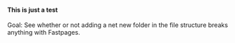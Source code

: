 #### This is just a test

Goal: See whether or not adding a net new folder in the file structure breaks anything with Fastpages.